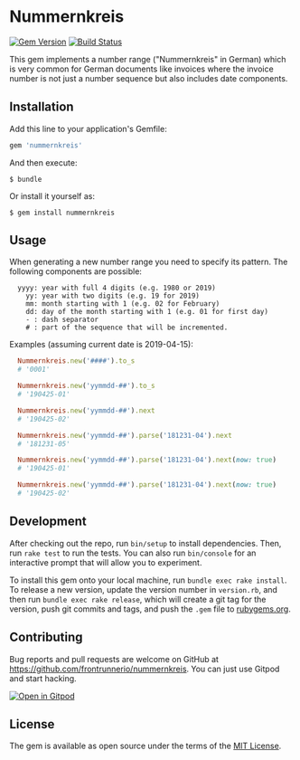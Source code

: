 # Nummernkreis

[![Gem Version](https://badge.fury.io/rb/nummernkreis.svg)](https://badge.fury.io/rb/nummernkreis)
[![Build Status](https://travis-ci.org/frontrunnerio/nummernkreis.svg?branch=master)](https://travis-ci.org/frontrunnerio/nummernkreis)

This gem implements a number range ("Nummernkreis" in German) which is very common for German documents like invoices where the invoice number is not just a number sequence but also includes date components.

## Installation

Add this line to your application's Gemfile:

```ruby
gem 'nummernkreis'
```

And then execute:

    $ bundle

Or install it yourself as:

    $ gem install nummernkreis

## Usage

When generating a new number range you need to specify its pattern.
The following components are possible:

```
  yyyy: year with full 4 digits (e.g. 1980 or 2019)
    yy: year with two digits (e.g. 19 for 2019)
    mm: month starting with 1 (e.g. 02 for February)
    dd: day of the month starting with 1 (e.g. 01 for first day)
    - : dash separator
    # : part of the sequence that will be incremented.
```

Examples (assuming current date is 2019-04-15):

```ruby
  Nummernkreis.new('####').to_s
  # '0001'

  Nummernkreis.new('yymmdd-##').to_s
  # '190425-01'

  Nummernkreis.new('yymmdd-##').next
  # '190425-02'

  Nummernkreis.new('yymmdd-##').parse('181231-04').next
  # '181231-05'

  Nummernkreis.new('yymmdd-##').parse('181231-04').next(now: true)
  # '190425-01'

  Nummernkreis.new('yymmdd-##').parse('181231-04').next(now: true)
  # '190425-02'
```

## Development

After checking out the repo, run `bin/setup` to install dependencies. Then, run `rake test` to run the tests. You can also run `bin/console` for an interactive prompt that will allow you to experiment.

To install this gem onto your local machine, run `bundle exec rake install`. To release a new version, update the version number in `version.rb`, and then run `bundle exec rake release`, which will create a git tag for the version, push git commits and tags, and push the `.gem` file to [rubygems.org](https://rubygems.org).

## Contributing

Bug reports and pull requests are welcome on GitHub at https://github.com/frontrunnerio/nummernkreis.
You can just use Gitpod and start hacking.

[![Open in Gitpod](https://gitpod.io/button/open-in-gitpod.svg)](https://gitpod.io#https://github.com/frontrunnerio/nummernkreis)

## License

The gem is available as open source under the terms of the [MIT License](https://opensource.org/licenses/MIT).

